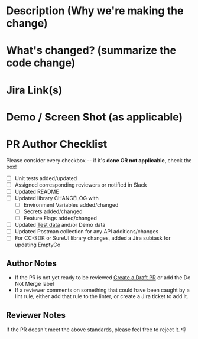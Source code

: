 <!-- Please complete each section below the # lines, as applicable -->  

<!-- Simple description, 1-2 lines -->  
# Description (**Why** we're making the change)


<!-- Describe what changed -->  
# What's changed? (summarize the code change)


# Jira Link(s)


<!-- Add short screen recordings or screen shots -->  
# Demo / Screen Shot (as applicable)


<!-- To complete the checklist, replace [ ] with [x]  
     or click the checkboxes after PR creation -->  
# PR Author Checklist
Please consider every checkbox -- if it's **done OR not applicable**, check the box!
- [ ] Unit tests added/updated
- [ ] Assigned corresponding reviewers or notified in Slack
- [ ] Updated README
- [ ] Updated library CHANGELOG with
  - [ ] Environment Variables added/changed
  - [ ] Secrets added/changed
  - [ ] Feature Flags added/changed
- [ ] Updated [Test data](https://github.com/sureifylabs/coreconnect-sdk/tree/main/library/packages/sdk/wild/src/db/testData) and/or Demo data
- [ ] Updated Postman collection for any API additions/changes
- [ ] For CC-SDK or SureUI library changes, added a Jira subtask for updating EmptyCo

## Author Notes
- If the PR is not yet ready to be reviewed [Create a Draft PR](https://docs.github.com/en/pull-requests/collaborating-with-pull-requests/proposing-changes-to-your-work-with-pull-requests/changing-the-stage-of-a-pull-request#converting-a-pull-request-to-a-draft) or add the Do Not Merge label
- If a reviewer comments on something that could have been caught by a lint rule, either add that rule to the linter, or create a Jira ticket to add it.

## Reviewer Notes
If the PR doesn't meet the above standards, please feel free to reject it. 👎 
